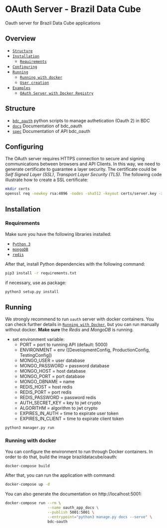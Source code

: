 # OAuth Server - Brazil Data Cube
Oauth server for Brazil Data Cube applications

## Overview

- [`Structure`](#structure)
- [`Installation`](#installation)
  - [`Requirements`](#requirements)
- [`Configuring`](#configuring)
- [`Running`](#running)
  - [`Running with docker`](#running-with-docker)
  - [`User creation`](#users)
- [`Examples`](#examples)
  - [`OAuth Server with Docker Registry`](./examples/oauth-docker-registry/README.md)


## Structure

- [`bdc_oauth`](./bdc_oauth) python scripts to manage authetication (Oauth 2) in BDC
- [`docs`](./docs) Documentation of bdc_oauth
- [`spec`](./spec) Documentation of API bdc_oauth

## Configuring

The OAuth server requires HTTPS connection to secure and signing communications between browsers and API Clients. In this way,
we need to generate certificate to guarantee a layer security. The certificate could be *Self Signed Layer (SSL)*, *Transport Layer Security (TLS)*. The following code illustrate how to create a SSL certificate:

```bash
mkdir certs
openssl req -newkey rsa:4096 -nodes -sha512 -keyout certs/server.key -x509 -days 3650 -out certs/server.crt
```

## Installation

### Requirements

Make sure you have the following libraries installed:

- [`Python 3`](https://www.python.org/)
- [`mongoDB`](https://www.mongodb.com/)
- [`redis`](https://redis.io/)

After that, install Python dependencies with the following command:

```bash
pip3 install -r requirements.txt
```

if necessary, use as package:

```bash
python3 setup.py install
```

## Running

We strongly recommend to run `oauth` server with docker containers. You can check further details in [`Running with Docker`](#running-with-docker), but you can run manually without docker. **Make sure** the *Redis* and *MongoDB* is running.

- set environment variable:
    - PORT = port to running API (default: 5000)
    - ENVIRONMENT = env ([DevelopmentConfig, ProductionConfig, TestingConfig])
    - MONGO_USER = user database
    - MONGO_PASSWORD = password database
    - MONGO_HOST = host database
    - MONGO_PORT = port database
    - MONGO_DBNAME = name
    - REDIS_HOST = host redis
    - REDIS_PORT = port redis
    - REDIS_PASSWORD = password redis
    - AUTH_SECRET_KEY = key to jwt crypto
    - ALGORITHM = algorithm to jwt crypto
    - EXPIRES_IN_AUTH = time to expirate user token
    - EXPIRES_IN_CLIENT = time to expirate client token

```bash
python3 manager.py run
```

### Running with docker

You can configure the environment to run through Docker containers. In order to do that, build the image brazildatacube/oauth:

```bash
docker-compose build
```

After that, you can run the application with command:

```bash
docker-compose up -d
```

You can also generate the documentation on http://localhost:5001:

```bash
docker-compose run --rm \
                   --name oauth_app_docs \
                   --publish 5001:5001 \
                   --entrypoint="python3 manage.py docs --serve" \
                   bdc-oauth
```
